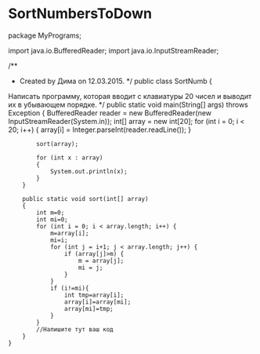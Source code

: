 # SortNumbersToDown

package MyPrograms;

import java.io.BufferedReader;
import java.io.InputStreamReader;

/**
 * Created by Дима on 12.03.2015.
 */
public class SortNumb {

Написать программу, которая вводит с клавиатуры 20 чисел и выводит их в убывающем порядке.
*/
        public static void main(String[] args) throws Exception
        {
            BufferedReader reader = new BufferedReader(new InputStreamReader(System.in));
            int[] array = new int[20];
            for (int i = 0; i < 20; i++)
            {
                array[i] = Integer.parseInt(reader.readLine());
            }

            sort(array);

            for (int x : array)
            {
                System.out.println(x);
            }
        }

        public static void sort(int[] array)
        {
            int m=0;
            int mi=0;
            for (int i = 0; i < array.length; i++) {
                m=array[i];
                mi=i;
                for (int j = i+1; j < array.length; j++) {
                    if (array[j]>m) {
                        m = array[j];
                        mi = j;
                    }
                }
                if (i!=mi){
                    int tmp=array[i];
                    array[i]=array[mi];
                    array[mi]=tmp;
                }
            }
            //Напишите тут ваш код
        }
    }

